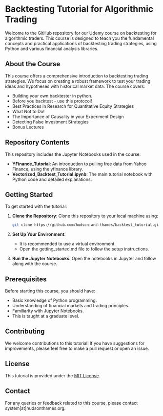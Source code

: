 # Backtesting Tutorial for Algorithmic Trading

Welcome to the GitHub repository for our Udemy course on backtesting for algorithmic traders. This course is designed to teach you the fundamental concepts and practical applications of backtesting trading strategies, using Python and various financial analysis libraries.

## About the Course

This course offers a comprehensive introduction to backtesting trading strategies. We focus on creating a robust framework to test your trading ideas and hypotheses with historical market data. The course covers:

- Building your own backtester in python.
- Before you backtest - use this protocol!
- Best Practices in Research for Quantitative Equity Strategies
- What Not to Do!
- The Importance of Causality in your Experiment Design
- Detecting False Investment Strategies
- Bonus Lectures

## Repository Contents

This repository includes the Jupyter Notebooks used in the course:

- **YFinance_Tutorial**: An introduction to pulling free data from Yahoo Finance, using the yfinance library.
- **Vectorized_Backtest_Tutorial.ipynb**: The main tutorial notebook with Python code and detailed explanations.

## Getting Started

To get started with the tutorial:

1. **Clone the Repository**: Clone this repository to your local machine using:
   ```bash
   git clone https://github.com/hudson-and-thames/backtest_tutorial.git
   ```

2. **Set Up Your Environment**:
    - It is recommended to use a virtual environment.
    - Open the getting_started.md file to follow the setup instructions.

4. **Run the Jupyter Notebooks**: Open the notebooks in Jupyter and follow along with the course.

## Prerequisites

Before starting this course, you should have:

- Basic knowledge of Python programming.
- Understanding of financial markets and trading principles.
- Familiarity with Jupyter Notebooks.
- This is taught at a graduate level.

## Contributing

We welcome contributions to this tutorial! If you have suggestions for improvements, please feel free to make a pull request or open an issue.

## License

This tutorial is provided under the [MIT License](LICENSE).

## Contact

For any queries or feedback related to this course, please contact system[at]hudsonthames.org.
